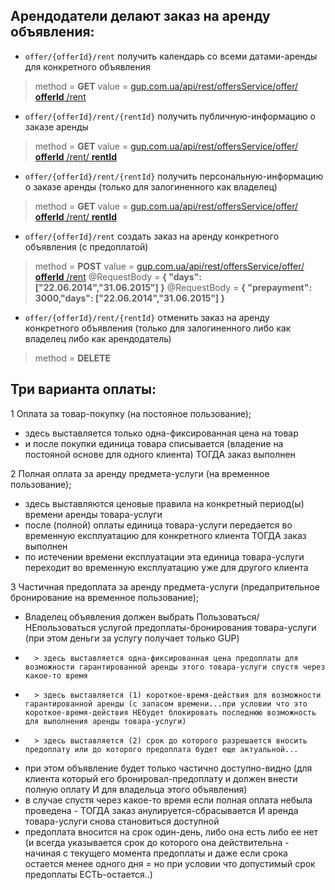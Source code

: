 
Арендодатели делают заказ на аренду объявления:
------------------

* `offer/{offerId}/rent` получить календарь со всеми датами-аренды для конкретного объявления
> method = **GET**
> value =  [gup.com.ua/api/rest/offersService/offer/ **offerId** /rent](http://gup.com.ua/api/rest/offersService/offer/{offerId}/rent)

* `offer/{offerId}/rent/{rentId}` получить публичную-информацию о заказе аренды
> method = **GET**
> value =  [gup.com.ua/api/rest/offersService/offer/ **offerId** /rent/ **rentId**](http://gup.com.ua/api/rest/offersService/offer/{offerId}/rent/{rentId})

* `offer/{offerId}/rent/{rentId}` получить персональную-информацию о заказе аренды (только для залогиненного как владелец)
> method = **GET**
> value =  [gup.com.ua/api/rest/offersService/offer/ **offerId** /rent/ **rentId**](http://gup.com.ua/api/rest/offersService/offer/{offerId}/rent/{rentId})

* `offer/{offerId}/rent` создать заказ на аренду конкретного объявления (с предоплатой)
> method = **POST**
> value =  [gup.com.ua/api/rest/offersService/offer/ **offerId** /rent](http://gup.com.ua/api/rest/offersService/offer/{offerId}/rent)
> @RequestBody = **{ "days": ["22.06.2014","31.06.2015"] }**
> @RequestBody = **{ "prepayment": 3000,"days": ["22.06.2014","31.06.2015"] }**

* `offer/{offerId}/rent/{rentId}` отменить заказ на аренду конкретного объявления (только для залогиненного либо как владелец либо как арендодатель)
> method = **DELETE**


Три варианта оплаты:
------------------
1 Оплата за товар-покупку (на постояное пользование);
 *    здесь выставляется только одна-фиксированная цена на товар
 *    и после покупки единица товара списывается (владение на постояной основе для одного клиента) ТОГДА заказ выполнен

2 Полная оплата за аренду предмета-услуги (на временное пользование);
 *    здесь выставляются ценовые правила на конкретный период(ы) времени аренды товара-услуги
 *    после (полной) оплаты единица товара-услуги передается во временную експлуатацию для конкретного клиента ТОГДА заказ выполнен
 *    по истечении времени експлуатации эта единица товара-услуги переходит во временную експлуатацию уже для другого клиента

3 Частичная предоплата за аренду предмета-услуги (предапрительное бронирование на временное пользование);
 *    Владелец объявления должен выбрать Пользоваться/НЕпользоваться услугой предоплаты-бронирования товара-услуги (при этом деньги за услугу получает только GUP)
 *       > здесь выставляется одна-фиксированная цена предоплаты для возможности гарантированной аренды этого товара-услуги спустя через какое-то время
 *       > здесь выставляется (1) короткое-время-действия для возможности гарантированной аренды (с запасом времени...при условии что это короткое-время-действия НЕбудет блокировать последнюю возможность для выполнения аренды товара-услуги)
 *       > здесь выставляется (2) срок до которого разрешается вносить предоплату или до которого предоплата будет еще актуальной...
 *    при этом объявление будет только частично доступно-видно (для клиента который его бронировал-предоплату и должен внести полную оплату И для владельца этого объявления)
 *    в случае спустя через какое-то время если полная оплата небыла проведена - ТОГДА заказ анулируется-сбрасывается И аренда товара-услуги снова становиться доступной
 *    предоплата вносится на срок один-день, либо она есть либо ее нет (и всегда указывается срок до которого она действительна - начиная с текущего момента предоплаты и даже если срока остается менее одного дня = но при условии что допустимый срок предоплаты ЕСТЬ-остается..)
